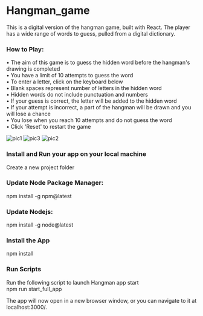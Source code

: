 # Hangman_game
This is a digital version of the hangman game, built with React. The player has a wide range of words to guess, pulled from a digital dictionary.
<br>

### How to Play:

• The aim of this game is to guess the hidden word before the hangman's drawing is completed <br>
• You have a limit of 10 attempts to guess the word<br>
• To enter a letter, click on the keyboard below<br>
• Blank spaces represent number of letters in the hidden word<br>
• Hidden words do not include punctuation and numbers<br>
• If your guess is correct, the letter will be added to the hidden word <br>
• If your attempt is incorrect, a part of the hangman will be drawn and you will lose a chance<br>
• You lose when you reach 10 attempts and do not guess the word<br>
• Click 'Reset' to restart the game<br>

![pic1](https://user-images.githubusercontent.com/108157135/218571002-d9fcb967-72da-4bf0-bd97-57310928cef0.png)
![pic3](https://user-images.githubusercontent.com/108157135/218571031-79bbbed6-6d3c-401c-9ce3-bfb81e0b0036.png)
![pic2](https://user-images.githubusercontent.com/108157135/218571052-24e99e95-48a8-45bd-82c9-1b04c91b730d.png)


### Install and Run your app on your local machine
Create a new project folder

### Update Node Package Manager:<br>
npm install -g npm@latest

### Update Nodejs:<br>
npm install -g node@latest

### Install the App<br>
npm install 

### Run Scripts
Run the following script to launch Hangman app start<br>
npm run start_full_app 


The app will now open in a new browser window, or you can navigate to it at localhost:3000/.

